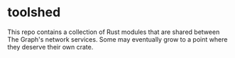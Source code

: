# toolshed

This repo contains a collection of Rust modules that are shared between The Graph's network
services. Some may eventually grow to a point where they deserve their own crate.
